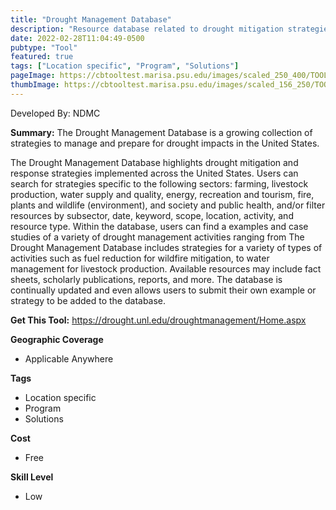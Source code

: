 ```yaml
---
title: "Drought Management Database"
description: "Resource database related to drought mitigation strategies"
date: 2022-02-28T11:04:49-0500
pubtype: "Tool"
featured: true
tags: ["Location specific", "Program", "Solutions"]
pageImage: https://cbtooltest.marisa.psu.edu/images/scaled_250_400/TOOLID_31.0_ScreenCapture-1.png
thumbImage: https://cbtooltest.marisa.psu.edu/images/scaled_156_250/TOOLID_31.0_ScreenCapture-1.png
---
```

Developed By: NDMC

**Summary:** The Drought Management Database is a growing collection of strategies to manage and prepare for drought impacts in the United States. 

The Drought Management Database highlights drought mitigation and response strategies implemented across the United States. Users can search for strategies specific to the following sectors: farming, livestock production, water supply and quality, energy, recreation and tourism, fire, plants and wildlife (environment), and society and public health, and/or filter resources by subsector, date, keyword, scope, location, activity, and resource type. Within the database, users can find a examples and case studies of a variety of drought management activities ranging from The Drought Management Database includes strategies for a variety of types of activities such as fuel reduction for wildfire mitigation, to water management for livestock production. Available resources may include fact sheets, scholarly publications, reports, and more. The database is continually updated and even allows users to submit their own example or strategy to be added to the database. 

__**Get This Tool:**__ https://drought.unl.edu/droughtmanagement/Home.aspx

__**Geographic Coverage**__
- Applicable Anywhere

__**Tags**__
-  Location specific
-  Program
-  Solutions

__**Cost**__
- Free

__**Skill Level**__
- Low
